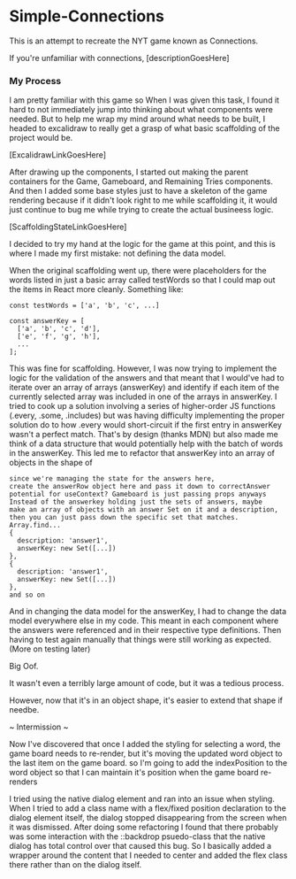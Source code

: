 # Simple-Connections

This is an attempt to recreate the NYT game known as Connections. 

If you're unfamiliar with connections,
[descriptionGoesHere]


### My Process

I am pretty familiar with this game so 
When I was given this task, I found it hard to not immediately jump into thinking about what components were needed. But to help me wrap my mind around what needs to be built, I headed to excalidraw to really get a grasp of what basic scaffolding of the project would be.

[ExcalidrawLinkGoesHere]

After drawing up the components, I started out making the parent containers for the Game, Gameboard, and Remaining Tries components. And then I added some base styles just to have a skeleton of the game rendering because if it didn't look right to me while scaffolding it, it would just continue to bug me while trying to create the actual busineess logic. 

[ScaffoldingStateLinkGoesHere]

I decided to try my hand at the logic for the game at this point, and this is where I made my first mistake: not defining the data model. 

When the original scaffolding went up, there were placeholders for the words listed in just a basic array called testWords so that I could map out the items in React more cleanly. Something like:

```
const testWords = ['a', 'b', 'c', ...]

const answerKey = [
  ['a', 'b', 'c', 'd'],
  ['e', 'f', 'g', 'h'],
  ...
];
```

This was fine for scaffolding. However, I was now trying to implement the logic for the validation of the answers and that meant that I would've had to iterate over an array of arrays (answerKey) and identify if each item of the currently selected array was included in one of the arrays in answerKey. I tried to cook up a solution involving a series of higher-order JS functions (.every, .some, .includes) but was having difficulty implementing the proper solution do to how .every would short-circuit if the first entry in answerKey wasn't a perfect match. That's by design (thanks MDN) but also made me think of a data structure that would potentially help with the batch of words in the answerKey. This led me to refactor that answerKey into an array of objects in the shape of 

```
since we're managing the state for the answers here,
create the answerRow object here and pass it down to correctAnswer
potential for useContext? Gameboard is just passing props anyways
Instead of the answerkey holding just the sets of answers, maybe 
make an array of objects with an answer Set on it and a description,
then you can just pass down the specific set that matches. Array.find...
{
  description: 'answer1',
  answerKey: new Set([...])
},
{
  description: 'answer1',
  answerKey: new Set([...])
}, 
and so on
```

And in changing the data model for the answerKey, I had to change the data model everywhere else in my code. This meant in each component where the answers were referenced and in their respective type definitions. Then having to test again manually that things were still working as expected. (More on testing later)

Big Oof. 

It wasn't even a terribly large amount of code, but it was a tedious process. 

However, now that it's in an object shape, it's easier to extend that shape if needbe.

~ Intermission ~

Now I've discovered that once I added the styling for selecting a word, the game board needs to re-render, but it's moving the updated word object to the last item on the game board. so I'm going to add the indexPosition to the word object so that I can maintain it's position when the game board re-renders

I tried using the native dialog element and ran into an issue when styling. When I tried to add a class name with a flex/fixed position declaration to the dialog element itself, the dialog stopped disappearing from the screen when it was dismissed. After doing some refactoring I found that there probably was some interaction with the ::backdrop psuedo-class that the native dialog has total control over that caused this bug. So I basically added a wrapper around the content that I needed to center and added the flex class there rather than on the dialog itself.